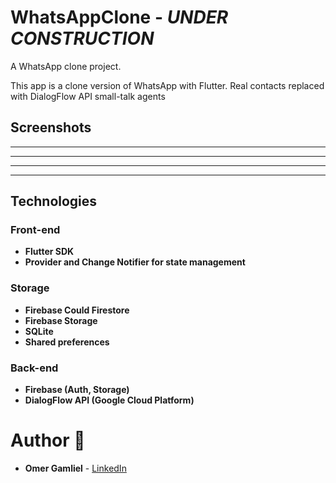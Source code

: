 # WhatsAppClone - _UNDER CONSTRUCTION_

A WhatsApp clone project.

This app is a clone version of WhatsApp with Flutter. Real contacts replaced with DialogFlow API small-talk agents

## Screenshots

-------------------
-------------------
-------------------
-------------------

## Technologies

### Front-end

- **Flutter SDK**
- **Provider and Change Notifier for state management**

### Storage
 - **Firebase Could Firestore**
 - **Firebase Storage**
 - **SQLite**
 - **Shared preferences**

### Back-end
- **Firebase (Auth, Storage)**
- **DialogFlow API (Google Cloud Platform)**

# Author 🙋

-   **Omer Gamliel** - [LinkedIn](https://www.linkedin.com/in/omer-gamliel-6a813a188/)
